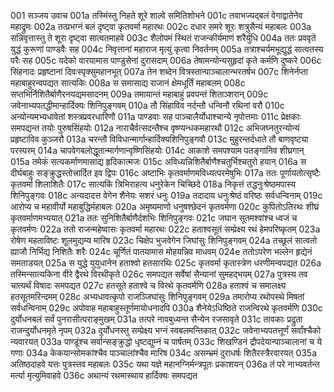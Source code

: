 001	सञ्जय उवाच
001a	तस्मिंस्तु निहते शूरे शाल्वे समितिशोभने
001c	तवाभज्यद्बलं वेगाद्वातेनेव महाद्रुमः
002a	तत्प्रभग्नं बलं दृष्ट्वा कृतवर्मा महारथः
002c	दधार समरे शूरः शत्रुसैन्यं महाबलः
003a	सन्निवृत्तास्तु ते शूरा दृष्ट्वा सात्वतमाहवे
003c	शैलोपमं स्थितं राजन्कीर्यमाणं शरैर्युधि
004a	ततः प्रववृते युद्धं कुरूणां पाण्डवैः सह
004c	निवृत्तानां महाराज मृत्युं कृत्वा निवर्तनम्
005a	तत्राश्चर्यमभूद्युद्धं सात्वतस्य परैः सह
005c	यदेको वारयामास पाण्डुसेनां दुरासदाम्
006a	तेषामन्योन्यसुहृदां कृते कर्मणि दुष्करे
006c	सिंहनादः प्रहृष्टानां दिवःस्पृक्सुमहानभूत्
007a	तेन शब्देन वित्रस्तान्पाञ्चालान्भरतर्षभ
007c	शिनेर्नप्ता महाबाहुरन्वपद्यत सात्यकिः
008a	स समासाद्य राजानं क्षेमधूर्तिं महाबलम्
008c	सप्तभिर्निशितैर्बाणैरनयद्यमसादनम्
009a	तमायान्तं महाबाहुं प्रवपन्तं शिताञ्शरान्
009c	जवेनाभ्यपतद्धीमान्हार्दिक्यः शिनिपुङ्गवम्
010a	तौ सिंहाविव नर्दन्तौ धन्विनौ रथिनां वरौ
010c	अन्योन्यमभ्यधावेतां शस्त्रप्रवरधारिणौ
011a	पाण्डवाः सह पाञ्चालैर्योधाश्चान्ये नृपोत्तमाः
011c	प्रेक्षकाः समपद्यन्त तयोः पुरुषसिंहयोः
012a	नाराचैर्वत्सदन्तैश्च वृष्ण्यन्धकमहारथौ
012c	अभिजघ्नतुरन्योन्यं प्रहृष्टाविव कुञ्जरौ
013a	चरन्तौ विविधान्मार्गान्हार्दिक्यशिनिपुङ्गवौ
013c	मुहुरन्तर्दधाते तौ बाणवृष्ट्या परस्परम्
014a	चापवेगबलोद्धूतान्मार्गणान्वृष्णिसिंहयोः
014c	आकाशे समपश्याम पतङ्गानिव शीघ्रगान्
015a	तमेकं सत्यकर्माणमासाद्य हृदिकात्मजः
015c	अविध्यन्निशितैर्बाणैश्चतुर्भिश्चतुरो हयान्
016a	स दीर्घबाहुः सङ्क्रुद्धस्तोत्त्रार्दित इव द्विपः
016c	अष्टाभिः कृतवर्माणमविध्यत्परमेषुभिः
017a	ततः पूर्णायतोत्सृष्टैः कृतवर्मा शिलाशितैः
017c	सात्यकिं त्रिभिराहत्य धनुरेकेन चिच्छिदे
018a	निकृत्तं तद्धनुःश्रेष्ठमपास्य शिनिपुङ्गवः
018c	अन्यदादत्त वेगेन शैनेयः सशरं धनुः
019a	तदादाय धनुःश्रेष्ठं वरिष्ठः सर्वधन्विनाम्
019c	आरोप्य च महावीर्यो महाबुद्धिर्महाबलः
020a	अमृष्यमाणो धनुषश्छेदनं कृतवर्मणा
020c	कुपितोऽतिरथः शीघ्रं कृतवर्माणमभ्ययात्
021a	ततः सुनिशितैर्बाणैर्दशभिः शिनिपुङ्गवः
021c	जघान सूतमश्वांश्च ध्वजं च कृतवर्मणः
022a	ततो राजन्महेष्वासः कृतवर्मा महारथः
022c	हताश्वसूतं सम्प्रेक्ष्य रथं हेमपरिष्कृतम्
023a	रोषेण महताविष्टः शूलमुद्यम्य मारिष
023c	चिक्षेप भुजवेगेन जिघांसुः शिनिपुङ्गवम्
024a	तच्छूलं सात्वतो ह्याजौ निर्भिद्य निशितैः शरैः
024c	चूर्णितं पातयामास मोहयन्निव माधवम्
024e	ततोऽपरेण भल्लेन हृद्येनं समताडयत्
025a	स युद्धे युयुधानेन हताश्वो हतसारथिः
025c	कृतवर्मा कृतास्त्रेण धरणीमन्वपद्यत
026a	तस्मिन्सात्यकिना वीरे द्वैरथे विरथीकृते
026c	समपद्यत सर्वेषां सैन्यानां सुमहद्भयम्
027a	पुत्रस्य तव चात्यर्थं विषादः समपद्यत
027c	हतसूते हताश्वे च विरथे कृतवर्मणि
028a	हताश्वं च समालक्ष्य हतसूतमरिन्दमम्
028c	अभ्यधावत्कृपो राजञ्जिघांसुः शिनिपुङ्गवम्
029a	तमारोप्य रथोपस्थे मिषतां सर्वधन्विनाम्
029c	अपोवाह महाबाहुस्तूर्णमायोधनादपि
030a	शैनेयेऽधिष्ठिते राजन्विरथे कृतवर्मणि
030c	दुर्योधनबलं सर्वं पुनरासीत्पराङ्मुखम्
031a	तत्परे नावबुध्यन्त सैन्येन रजसावृते
031c	तावकाः प्रद्रुता राजन्दुर्योधनमृते नृपम्
032a	दुर्योधनस्तु सम्प्रेक्ष्य भग्नं स्वबलमन्तिकात्
032c	जवेनाभ्यपतत्तूर्णं सर्वांश्चैको न्यवारयत्
033a	पाण्डूंश्च सर्वान्सङ्क्रुद्धो धृष्टद्युम्नं च पार्षतम्
033c	शिखण्डिनं द्रौपदेयान्पाञ्चालानां च ये गणाः
034a	केकयान्सोमकांश्चैव पाञ्चालांश्चैव मारिष
034c	असम्भ्रमं दुराधर्षः शितैरस्त्रैरवारयत्
035a	अतिष्ठदाहवे यत्तः पुत्रस्तव महाबलः
035c	यथा यज्ञे महानग्निर्मन्त्रपूतः प्रकाशयन्
036a	तं परे नाभ्यवर्तन्त मर्त्या मृत्युमिवाहवे
036c	अथान्यं रथमास्थाय हार्दिक्यः समपद्यत
